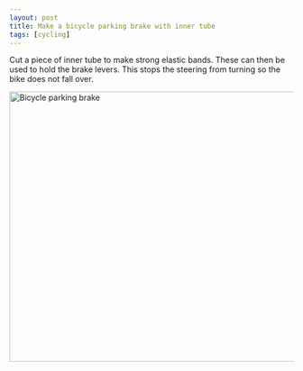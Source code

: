 ```yaml
---
layout: post
title: Make a bicycle parking brake with inner tube
tags: [cycling]
---
```


Cut a piece of inner tube to make strong elastic bands. These can then be
used to hold the brake levers. This stops the steering from turning so the
bike does not fall over.

<img src="http://farm9.staticflickr.com/8020/7454535600_ff5221bb02_z.jpg"
width="640" height="480" alt="Bicycle parking brake">
